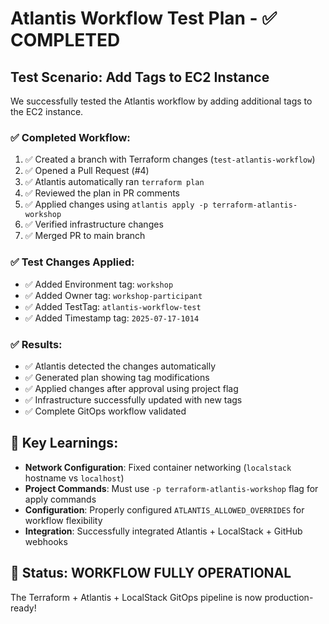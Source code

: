 # Atlantis Workflow Test Plan - ✅ COMPLETED

## Test Scenario: Add Tags to EC2 Instance

We successfully tested the Atlantis workflow by adding additional tags to the EC2 instance.

### ✅ Completed Workflow:
1. ✅ Created a branch with Terraform changes (`test-atlantis-workflow`)
2. ✅ Opened a Pull Request (#4)
3. ✅ Atlantis automatically ran `terraform plan`
4. ✅ Reviewed the plan in PR comments
5. ✅ Applied changes using `atlantis apply -p terraform-atlantis-workshop`
6. ✅ Verified infrastructure changes
7. ✅ Merged PR to main branch

### ✅ Test Changes Applied:
- ✅ Added Environment tag: `workshop`
- ✅ Added Owner tag: `workshop-participant` 
- ✅ Added TestTag: `atlantis-workflow-test`
- ✅ Added Timestamp tag: `2025-07-17-1014`

### ✅ Results:
- ✅ Atlantis detected the changes automatically
- ✅ Generated plan showing tag modifications  
- ✅ Applied changes after approval using project flag
- ✅ Infrastructure successfully updated with new tags
- ✅ Complete GitOps workflow validated

## 🎯 Key Learnings:
- **Network Configuration**: Fixed container networking (`localstack` hostname vs `localhost`)
- **Project Commands**: Must use `-p terraform-atlantis-workshop` flag for apply commands
- **Configuration**: Properly configured `ATLANTIS_ALLOWED_OVERRIDES` for workflow flexibility
- **Integration**: Successfully integrated Atlantis + LocalStack + GitHub webhooks

## 🚀 Status: WORKFLOW FULLY OPERATIONAL
The Terraform + Atlantis + LocalStack GitOps pipeline is now production-ready!

